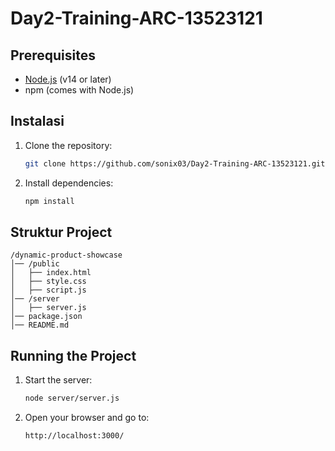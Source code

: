 # Day2-Training-ARC-13523121

## **Prerequisites**
- [Node.js](https://nodejs.org/) (v14 or later)
- npm (comes with Node.js)

## **Instalasi**
1. Clone the repository:
   ```sh
   git clone https://github.com/sonix03/Day2-Training-ARC-13523121.git
   ```
2. Install dependencies:
   ```sh
   npm install
   ```

## **Struktur Project**
```
/dynamic-product-showcase
│── /public
│   ├── index.html     
│   ├── style.css       
│   ├── script.js      
│── /server
│   ├── server.js       
│── package.json        
│── README.md           
```

## **Running the Project**
1. Start the server:
   ```sh
   node server/server.js
   ```
2. Open your browser and go to:
   ```
   http://localhost:3000/
   ```

